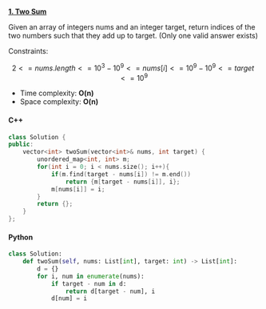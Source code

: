 **[1. Two Sum](https://leetcode.com/problems/two-sum/)**

Given an array of integers nums and an integer target, return indices of the two numbers such that they add up to target. (Only one valid answer exists)

Constraints:
```math
2 <= nums.length <= 10^3
-10^9 <= nums[i] <= 10^9
-10^9 <= target <= 10^9
```
- Time complexity: **O(n)**
- Space complexity: **O(n)**

#### C++
```c++
class Solution {
public:
    vector<int> twoSum(vector<int>& nums, int target) {
        unordered_map<int, int> m;
        for(int i = 0; i < nums.size(); i++){
            if(m.find(target - nums[i]) != m.end())
                return {m[target - nums[i]], i};
            m[nums[i]] = i;
        }
        return {};
    }
};
```

#### Python
```python
class Solution:
    def twoSum(self, nums: List[int], target: int) -> List[int]:
        d = {}
        for i, num in enumerate(nums):
            if target - num in d:
                return d[target - num], i
            d[num] = i
```
